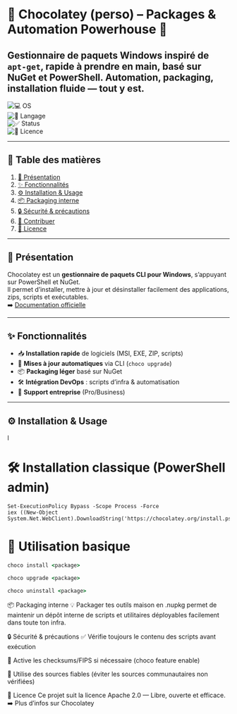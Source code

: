 # 🍫 Chocolatey (perso) – Packages & Automation Powerhouse 🚀

**Gestionnaire de paquets Windows inspiré de `apt-get`**, rapide à prendre en main, basé sur NuGet et PowerShell. Automation, packaging, installation fluide — tout y est.
---

![💻 OS](https://img.shields.io/badge/OS-Windows-blue)  
![💬 Langage](https://img.shields.io/badge/Language-PowerShell%20%7C%20NuGet-yellow)  
![✅ Status](https://img.shields.io/badge/Status-Lab%20Ready-success)  
![📜 Licence](https://img.shields.io/badge/License-Apache%202.0-blue)  

---

## 📑 Table des matières
1. [📜 Présentation](#-présentation)  
2. [✨ Fonctionnalités](#-fonctionnalités)  
3. [⚙️ Installation & Usage](#️-installation--usage)  
4. [📦 Packaging interne](#-packaging-interne)  
5. [🔒 Sécurité & précautions](#-sécurité--précautions)  
6. [🤝 Contribuer](#-contribuer)  
7. [📄 Licence](#-licence)

---

## 📜 Présentation
Chocolatey est un **gestionnaire de paquets CLI pour Windows**, s’appuyant sur PowerShell et NuGet.  
Il permet d’installer, mettre à jour et désinstaller facilement des applications, zips, scripts et exécutables.  
➡️ [Documentation officielle](https://docs.chocolatey.org/en-us/getting-started)

---

## ✨ Fonctionnalités
- 📥 **Installation rapide** de logiciels (MSI, EXE, ZIP, scripts)  
- 🔄 **Mises à jour automatiques** via CLI (`choco upgrade`)  
- 📦 **Packaging léger** basé sur NuGet  
- 🛠 **Intégration DevOps** : scripts d’infra & automatisation  
- 🏢 **Support entreprise** (Pro/Business)

---

## ⚙️ Installation & Usage
l
# 🛠 Installation classique (PowerShell admin)
```powershel
Set-ExecutionPolicy Bypass -Scope Process -Force
iex ((New-Object System.Net.WebClient).DownloadString('https://chocolatey.org/install.ps1'))
```
# 🚀 Utilisation basique
```cmd
choco install <package>
```
```cmd
choco upgrade <package>
```
```cmd
choco uninstall <package>
```
📦 Packaging interne
💡 Packager tes outils maison en .nupkg permet de maintenir un dépôt interne de scripts et utilitaires déployables facilement dans toute ton infra.

🔒 Sécurité & précautions
✅ Vérifie toujours le contenu des scripts avant exécution

🔐 Active les checksums/FIPS si nécessaire (choco feature enable)

📌 Utilise des sources fiables (éviter les sources communautaires non vérifiées)

📄 Licence
Ce projet suit la licence Apache 2.0 — Libre, ouverte et efficace.
➡️ Plus d’infos sur Chocolatey
